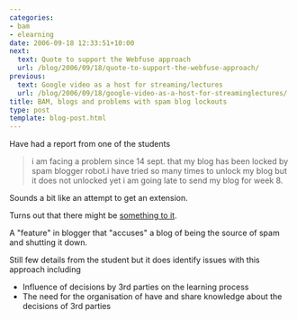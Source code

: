 ```yaml
---
categories:
- bam
- elearning
date: 2006-09-18 12:33:51+10:00
next:
  text: Quote to support the Webfuse approach
  url: /blog/2006/09/18/quote-to-support-the-webfuse-approach/
previous:
  text: Google video as a host for streaming/lectures
  url: /blog/2006/09/18/google-video-as-a-host-for-streaminglectures/
title: BAM, blogs and problems with spam blog lockouts
type: post
template: blog-post.html
---
```

Have had a report from one of the students

> i am facing a problem since 14 sept. that my blog has been locked by spam blogger robot.i have tried so many times to unlock my blog but it does not unlocked yet i am going late to send my blog for week 8.

Sounds a bit like an attempt to get an extension.

Turns out that there might be [something to it](http://www.revenews.com/jeremypalmer/2006/08/my_spam_blog.html).

A "feature" in blogger that "accuses" a blog of being the source of spam and shutting it down.

Still few details from the student but it does identify issues with this approach including

- Influence of decisions by 3rd parties on the learning process
- The need for the organisation of have and share knowledge about the decisions of 3rd parties